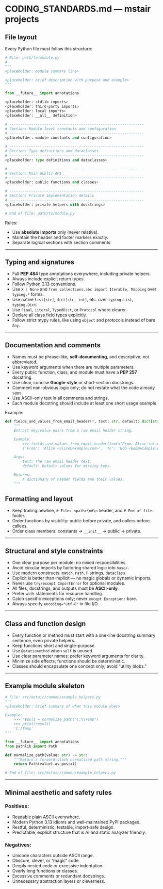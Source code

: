 # CODING_STANDARDS.md — mstair projects

## File layout

Every Python file must follow this structure:

```python
# File: path/to/module.py
#
"""
<placeholder: module summary line>

<placeholder: brief description with purpose and example>
"""

from __future__ import annotations

<placeholder: stdlib imports>
<placeholder: third-party imports>
<placeholder: local imports>
<placeholder: __all__ definition>

# --------------------------------------------------------------
# Section: Module-level constants and configuration
# --------------------------------------------------------------
<placeholder: module constants and configuration>

# --------------------------------------------------------------
# Section: Type definitions and dataclasses
# --------------------------------------------------------------
<placeholder: type definitions and dataclasses>

# --------------------------------------------------------------
# Section: Main public API
# --------------------------------------------------------------
<placeholder: public functions and classes>

# --------------------------------------------------------------
# Section: Private implementation details
# --------------------------------------------------------------
<placeholder: private helpers with docstrings>

# End of file: path/to/module.py
```

Rules:

* Use **absolute imports** only (never relative).
* Maintain the header and footer markers exactly.
* Separate logical sections with section comments.

---

## Typing and signatures

* Full **PEP 484** type annotations everywhere, including private helpers.
* Always include explicit return types.
* Follow Python 3.13 conventions.
* Use `X | None` and `from collections.abc import Iterable, Mapping` over `typing.*` forms.
* Use native `list[str]`, `dict[str, int]`, etc. over `typing.List`, `typing.Dict`.
* Use `Final`, `Literal`, `TypedDict`, or `Protocol` where clearer.
* Declare all class field types explicitly.
* Follow strict mypy rules, like using `object` and protocols instead of bare `Any`.

---

## Documentation and comments

* Names must be phrase-like, **self-documenting**, and descriptive, not abbreviated.
* Use keyword arguments when there are multiple parameters.
* Every public function, class, and module must have a **PEP 257** docstring.
* Use clear, concise **Google-style** or short-section docstrings.
* Comment non-obvious logic only; do not restate what the code already says.
* Use ASCII-only text in all comments and strings.
* Each module docstring should include at least one short usage example.

Example:

```python
def fields_and_values_from_email_header(*, text: str, default: dict[str, str] | None = None) -> dict[str, str]:
    """
    Extract key:value pairs from a raw email header string.

    Example:
        >>> fields_and_values_from_email_header(text="From: Alice <alice@example.com>\nTo: Bob <bob@example.com>")
        {'From': 'Alice <alice@example.com>', 'To': 'Bob <bob@example.com>'}

    Args:
        text: The raw email header text.
        default: Default values for missing keys.

    Returns:
        A dictionary of header fields and their values.
    """
```
## Formatting and layout

* Keep trailing newline, `# File: <path>\n#\n` header, and `# End of file:` footer.
* Order functions by visibility: public before private, and callers before callees.
* Order class members: constants → `__init__` → public → private.

---

## Structural and style constraints

* One clear purpose per module; no mixed responsibilities.
* Avoid circular imports by factoring shared logic into `base/`.
* Use modern constructs: `match`, `Path`, f-strings, `dataclass`.
* Explicit is better than implicit — no magic globals or dynamic imports.
* Never use `try/except ImportError` for optional modules.
* All files, docstrings, and outputs must be **ASCII-only**.
* Prefer `with` statements for resource handling.
* Catch specific exceptions only; never `except Exception:` bare.
* Always specify `encoding="utf-8"` in file I/O.

---

## Class and function design

* Every function or method must start with a one-line docstring summary sentence, even private helpers.
* Keep functions short and single-purpose.
* Use `@staticmethod` when `self` is unused.
* Use clear parameter names; prefer keyword arguments for clarity.
* Minimize side effects; functions should be deterministic.
* Classes should encapsulate one concept only; avoid “utility blobs.”

---

## Example module skeleton

```python
# File: src/mstair/common/example_helpers.py
"""
<placeholder: brief summary of what this module does>

Example:
    >>> result = normalize_path("C:\\Temp")
    >>> print(result)
    'C:/Temp'
"""

from __future__ import annotations
from pathlib import Path

def normalize_path(value: str) -> str:
    """Return a forward-slash normalized path string."""
    return Path(value).as_posix()

# End of file: src/mstair/common/example_helpers.py
```

---

## Minimal aesthetic and safety rules

### Positives:
* Readable plain ASCII everywhere.
* Modern Python 3.13 idioms and well-maintained PyPI packages.
* Restful, deterministic, testable, import-safe design.
* Predictable, explicit structure that is AI and static analyzer friendly.

### Negatives:
* Unicode characters outside ASCII range.
* Obscure, clever, or “magic” code.
* Deeply nested code or excessive indentation.
* Overly long functions or classes.
* Excessive comments or redundant docstrings.
* Unnecessary abstraction layers or cleverness.
